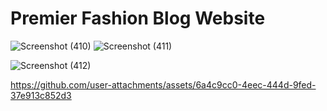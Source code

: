<h1>Premier Fashion Blog Website</h1>

![Screenshot (410)](https://github.com/user-attachments/assets/ddec3183-0d21-4cdb-96ca-b7b186b8ced0)
![Screenshot (411)](https://github.com/user-attachments/assets/9cbd0689-abbc-4ca4-a18c-3711f54f9440)

![Screenshot (412)](https://github.com/user-attachments/assets/ed04c88f-526f-4f12-b821-3cc1e6a8abb0)



https://github.com/user-attachments/assets/6a4c9cc0-4eec-444d-9fed-37e913c852d3

